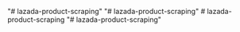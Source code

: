 "# lazada-product-scraping" 
"# lazada-product-scraping" 
#   l a z a d a - p r o d u c t - s c r a p i n g  
 "# lazada-product-scraping" 
